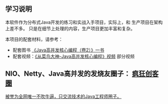 ## 学习说明

本软件作为分布式Java开发的练习和实战入手项目，实际上，和 生产项目在架构上差不多。
只是在细节上处理的内容，生产项目更加丰富和复杂。

本项目的配套材料，请参考：
 
- 配套图书 [《Java高并发核心编程（卷2）》一书 ](https://www.cnblogs.com/crazymakercircle/p/9904544.html)
- 配套视频：[《从菜鸟大神-Java高并发核心编程》视频](https://www.cnblogs.com/crazymakercircle/p/14434174.html) 部分视频

## NIO、Netty、Java高并发的发烧友圈子： [疯狂创客圈](https://www.cnblogs.com/crazymakercircle/p/9904544.html) 
 [被誉为全网唯一不吹牛逼，只交流技术的Java工程师圈子。](https://www.cnblogs.com/crazymakercircle/p/9904544.html) 